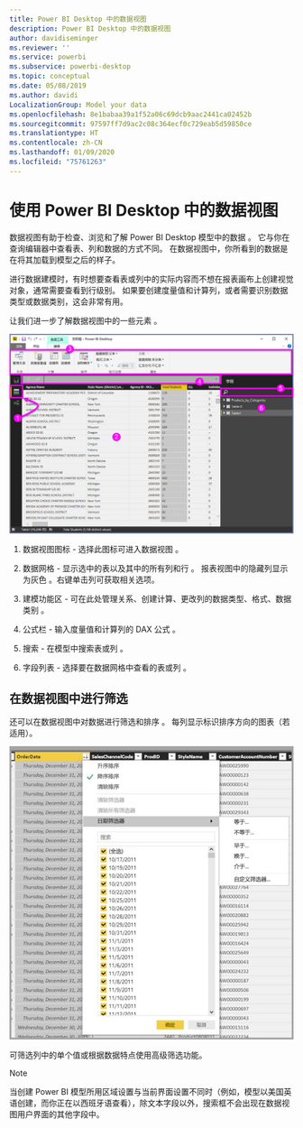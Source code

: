 ```yaml
---
title: Power BI Desktop 中的数据视图
description: Power BI Desktop 中的数据视图
author: davidiseminger
ms.reviewer: ''
ms.service: powerbi
ms.subservice: powerbi-desktop
ms.topic: conceptual
ms.date: 05/08/2019
ms.author: davidi
LocalizationGroup: Model your data
ms.openlocfilehash: 8e1babaa39a1f52a06c69dcb9aac2441ca02452b
ms.sourcegitcommit: 97597ff7d9ac2c08c364ecf0c729eab5d59850ce
ms.translationtype: HT
ms.contentlocale: zh-CN
ms.lasthandoff: 01/09/2020
ms.locfileid: "75761263"
---
```

# <a name="work-with-data-view-in-power-bi-desktop"></a>使用 Power BI Desktop 中的数据视图
数据视图有助于检查、浏览和了解 Power BI Desktop 模型中的数据   。 它与你在查询编辑器中查看表、列和数据的方式不同。  在数据视图中，你所看到的数据是在将其加载到模型之后的样子。 

进行数据建模时，有时想要查看表或列中的实际内容而不想在报表画布上创建视觉对象，通常需要查看到行级别。 如果要创建度量值和计算列，或者需要识别数据类型或数据类别，这会非常有用。

让我们进一步了解数据视图中的一些元素  。

![Power BI Desktop 中的数据视图](media/desktop-data-view/dataview_fullscreen.png)

1. 数据视图图标 - 选择此图标可进入数据视图  。

2. 数据网格 - 显示选中的表以及其中的所有列和行  。 报表视图中的隐藏列显示为灰色  。右键单击列可获取相关选项。

3. 建模功能区 - 可在此处管理关系、创建计算、更改列的数据类型、格式、数据类别  。

4. 公式栏 - 输入度量值和计算列的 DAX 公式  。

5. 搜索 - 在模型中搜索表或列  。

6. 字段列表 - 选择要在数据网格中查看的表或列  。

## <a name="filtering-in-data-view"></a>在数据视图中进行筛选

还可以在数据视图中对数据进行筛选和排序  。 每列显示标识排序方向的图表（若适用）。

![在 Power BI Desktop 的数据视图中排序和筛选](media/desktop-data-view/dataview_sort-and-filter.png)

可筛选列中的单个值或根据数据特点使用高级筛选功能。 

> [!NOTE]
> 当创建 Power BI 模型所用区域设置与当前界面设置不同时（例如，模型以美国英语创建，而你正在以西班牙语查看），除文本字段以外，搜索框不会出现在数据视图用户界面的其他字段中。
